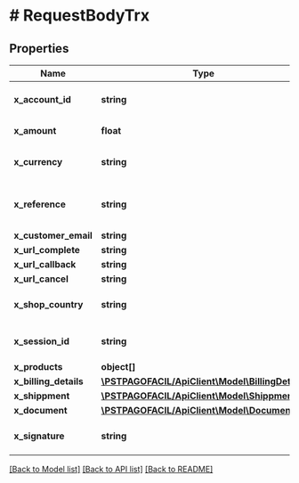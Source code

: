 # # RequestBodyTrx

## Properties

Name | Type | Description | Notes
------------ | ------------- | ------------- | -------------
**x_account_id** | **string** | Corresponde al &lt;u&gt;Token Service&lt;/u&gt; relacionado al servicio con el que deseas generar el cobro. Es ditinto para el ambiente de desarrollo y producción. | 
**x_amount** | **float** | Monto de la transacción. Admite decimales si la divisa utilizada los utiliza. El mínimo depende de la divis. En CLP es 500. | 
**x_currency** | **string** | Codigo de 3 caracteres para paises. &lt;br&gt;&lt;br&gt; Info:&lt;a href&#x3D;&#39;https://en.wikipedia.org/wiki/ISO_4217#Active_codes&#39; target&#x3D;_blank&gt;ISO_4217&lt;/a&gt; | 
**x_reference** | **string** | \\\&quot;Tú\\\&quot; identificador de orden. Este identificador debería ser único por servicio para no tener problema de duplicidad de pagos. Rechazaremos ids duplicados para el mismo servicio. | 
**x_customer_email** | **string** | Email | 
**x_url_complete** | **string** | Una dirección web válida | 
**x_url_callback** | **string** | Una dirección web válida | 
**x_url_cancel** | **string** | Una dirección web válida | 
**x_shop_country** | **string** | Codigo de 2 caracteres para paises. &lt;br&gt;&lt;br&gt; Info:&lt;a href&#x3D;&#39;https://en.wikipedia.org/wiki/ISO_3166-1#Current_codes&#39;&gt;ISO 3166-1 Alpha2-code&lt;/a&gt; | 
**x_session_id** | **string** | Identificador único de la sesión del usuario que realiza el pago. Se agrega como capa de seguridad para validar la transacción. Max. 61 caracteres. | 
**x_products** | **object[]** | Productos asociados a la transacción | [optional] 
**x_billing_details** | [**\PSTPAGOFACIL/ApiClient\Model\BillingDetails**](BillingDetails.md) |  | [optional] 
**x_shippment** | [**\PSTPAGOFACIL/ApiClient\Model\Shippment**](Shippment.md) |  | [optional] 
**x_document** | [**\PSTPAGOFACIL/ApiClient\Model\Document**](Document.md) |  | [optional] 
**x_signature** | **string** | Mensaje Firmado. Para más información sobre la creación de la firma revisa https://developers.pagofacil.cl/docs/cómo-funciona-el-proceso-de-firmado | 

[[Back to Model list]](../../README.md#documentation-for-models) [[Back to API list]](../../README.md#documentation-for-api-endpoints) [[Back to README]](../../README.md)


